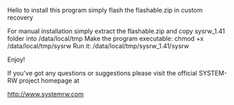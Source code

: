 Hello to install this program simply flash the flashable.zip in custom recovery

For manual installation simply extract the flashable.zip and copy sysrw_1.41 folder into /data/local/tmp
Make the program executable: chmod +x /data/local/tmp/sysrw
Run it: /data/local/tmp/sysrw_1.41/sysrw

Enjoy!

If you've got any questions or suggestions please visit the official SYSTEM-RW project homepage at

http://www.systemrw.com
